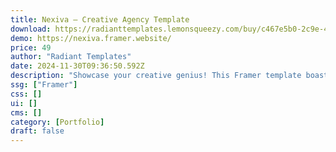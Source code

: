 ```yaml
---
title: Nexiva — Creative Agency Template
download: https://radianttemplates.lemonsqueezy.com/buy/c467e5b0-2c9e-472f-862c-cdcf71645a27
demo: https://nexiva.framer.website/
price: 49
author: "Radiant Templates"
date: 2024-11-30T09:36:50.592Z
description: "Showcase your creative genius! This Framer template boasts a modern design & easy-to-use components. Build stunning portfolios or websites in minutes. Fully responsive & ready to customize."
ssg: ["Framer"]
css: []
ui: []
cms: []
category: [Portfolio]
draft: false
---
```

